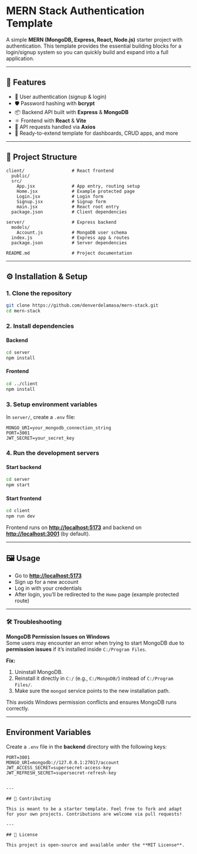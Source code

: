 # MERN Stack Authentication Template

A simple **MERN (MongoDB, Express, React, Node.js)** starter project with authentication. This template provides the essential building blocks for a login/signup system so you can quickly build and expand into a full application.

---

## 🚀 Features

* 🔐 User authentication (signup & login)
* 🛡️ Password hashing with **bcrypt**
* 📦 Backend API built with **Express** & **MongoDB**
* ⚛️ Frontend with **React** & **Vite**
* 📡 API requests handled via **Axios**
* 🔄 Ready-to-extend template for dashboards, CRUD apps, and more

---

## 📂 Project Structure

```
client/                  # React frontend
  public/
  src/
    App.jsx              # App entry, routing setup
    Home.jsx             # Example protected page
    Login.jsx            # Login form
    Signup.jsx           # Signup form
    main.jsx             # React root entry
  package.json           # Client dependencies

server/                  # Express backend
  models/
    Account.js           # MongoDB user schema
  index.js               # Express app & routes
  package.json           # Server dependencies

README.md                # Project documentation
```

---

## ⚙️ Installation & Setup

### 1. Clone the repository

```bash
git clone https://github.com/denverdelamasa/mern-stack.git
cd mern-stack
```

### 2. Install dependencies

#### Backend

```bash
cd server
npm install
```

#### Frontend

```bash
cd ../client
npm install
```

### 3. Setup environment variables

In `server/`, create a `.env` file:

```env
MONGO_URI=your_mongodb_connection_string
PORT=3001
JWT_SECRET=your_secret_key
```

### 4. Run the development servers

#### Start backend

```bash
cd server
npm start
```

#### Start frontend

```bash
cd client
npm run dev
```

Frontend runs on **[http://localhost:5173](http://localhost:5173)** and backend on **[http://localhost:3001](http://localhost:3001)** (by default).

---

## 🖼️ Usage

* Go to **[http://localhost:5173](http://localhost:5173)**
* Sign up for a new account
* Log in with your credentials
* After login, you’ll be redirected to the `Home` page (example protected route)

---

### 🛠 Troubleshooting

**MongoDB Permission Issues on Windows**  
Some users may encounter an error when trying to start MongoDB due to **permission issues** if it’s installed inside `C:/Program Files`.

**Fix:**

1. Uninstall MongoDB.  
2. Reinstall it directly in `C:/` (e.g., `C:/MongoDB/`) instead of `C:/Program Files/`.  
3. Make sure the `mongod` service points to the new installation path.  

This avoids Windows permission conflicts and ensures MongoDB runs correctly.

---

## Environment Variables

Create a `.env` file in the **backend** directory with the following keys:

```env
PORT=3001
MONGO_URI=mongodb://127.0.0.1:27017/account
JWT_ACCESS_SECRET=supersecret-access-key
JWT_REFRESH_SECRET=supersecret-refresh-key


---

## 🤝 Contributing

This is meant to be a starter template. Feel free to fork and adapt for your own projects. Contributions are welcome via pull requests!

---

## 📄 License

This project is open-source and available under the **MIT License**.